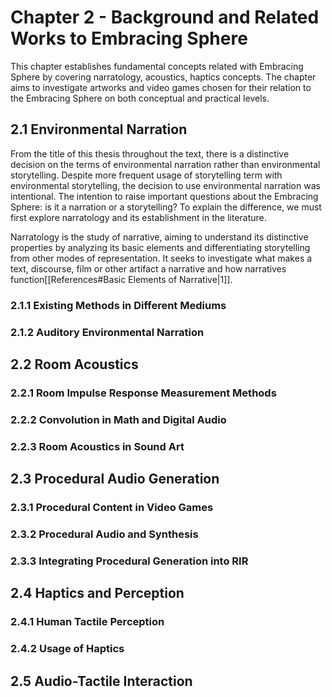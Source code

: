 # Chapter 2 - Background and Related Works to Embracing Sphere
This chapter establishes fundamental concepts related with Embracing Sphere by covering narratology, acoustics, haptics concepts. The chapter aims to investigate artworks and video games chosen for their relation to the Embracing Sphere on both conceptual and practical levels.
## 2.1 Environmental Narration
From the title of this thesis throughout the text, there is a distinctive decision on the terms of environmental narration rather than environmental storytelling. Despite more frequent usage of storytelling term with environmental storytelling, the decision to use environmental narration was intentional. The intention to raise important questions about the Embracing Sphere: is it a narration or a storytelling? To explain the difference, we must first explore narratology and its establishment in the literature.

Narratology is the study of narrative, aiming to understand its distinctive properties by analyzing its basic elements and differentiating storytelling from other modes of representation. It seeks to investigate what makes a text, discourse, film or other artifact a narrative and how narratives function[[References#Basic Elements of Narrative|1]]. 
### 2.1.1 Existing Methods in Different Mediums
### 2.1.2 Auditory Environmental Narration
## 2.2 Room Acoustics
### 2.2.1 Room Impulse Response Measurement Methods
### 2.2.2 Convolution in Math and Digital Audio
### 2.2.3 Room Acoustics in Sound Art
## 2.3 Procedural Audio Generation
### 2.3.1 Procedural Content in Video Games
### 2.3.2 Procedural Audio and Synthesis
### 2.3.3 Integrating Procedural Generation into RIR
## 2.4 Haptics and Perception

### 2.4.1 Human Tactile Perception
### 2.4.2 Usage of Haptics
## 2.5 Audio-Tactile Interaction
